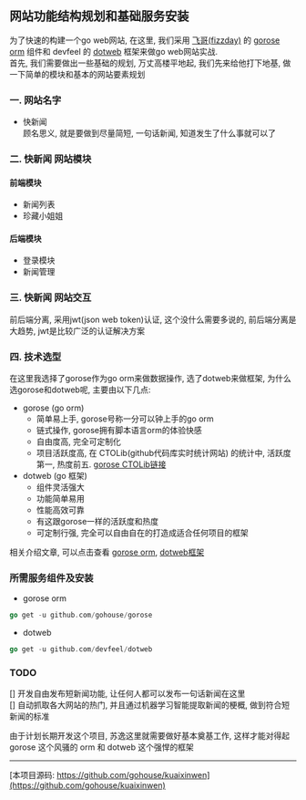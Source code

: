 ## 网站功能结构规划和基础服务安装
为了快速的构建一个go web网站, 在这里, 我们采用 [飞哥(fizzday)](http://fizzday.net) 的 [gorose orm](https://github.com/gohouse/gorose) 组件和 devfeel 的 [dotweb](https://github.com/devfeel/dotweb) 框架来做go web网站实战.  
首先, 我们需要做出一些基础的规划, 万丈高楼平地起, 我们先来给他打下地基, 做一下简单的模块和基本的网站要素规划
### 一. 网站名字
- 快新闻  
顾名思义, 就是要做到尽量简短, 一句话新闻, 知道发生了什么事就可以了

### 二. 快新闻 网站模块
#### 前端模块
- 新闻列表  
- 珍藏小姐姐  

#### 后端模块
- 登录模块  
- 新闻管理  
    
### 三. 快新闻 网站交互  
前后端分离, 采用jwt(json web token)认证, 这个没什么需要多说的, 前后端分离是大趋势, jwt是比较广泛的认证解决方案

### 四. 技术选型
在这里我选择了gorose作为go orm来做数据操作, 选了dotweb来做框架, 为什么选gorose和dotweb呢, 主要由以下几点:  

- gorose (go orm)  
    - 简单易上手, gorose号称一分可以钟上手的go orm  
    - 链式操作, gorose拥有脚本语言orm的体验快感  
    - 自由度高, 完全可定制化  
    - 项目活跃度高, 在 CTOLib(github代码库实时统计网站) 的统计中, 活跃度第一, 热度前五. [gorose CTOLib链接](http://php.ctolib.com/article/wiki/74251)
- dotweb (go 框架)
    - 组件灵活强大  
    - 功能简单易用  
    - 性能高效可靠  
    - 有这跟gorose一样的活跃度和热度  
    - 可定制行强, 完全可以自由自在的打造成适合任何项目的框架   
    
相关介绍文章, 可以点击查看 [gorose orm](https://segmentfault.com/a/1190000012843660), [dotweb框架](https://github.com/devfeel/dotweb)

### 所需服务组件及安装
- gorose orm  
```go
go get -u github.com/gohouse/gorose
```

- dotweb  
```go
go get -u github.com/devfeel/dotweb
```

### TODO
[] 开发自由发布短新闻功能, 让任何人都可以发布一句话新闻在这里  
[] 自动抓取各大网站的热门, 并且通过机器学习智能提取新闻的梗概, 做到符合短新闻的标准  

由于计划长期开发这个项目, 苏逸这里就需要做好基本奠基工作, 这样才能对得起 gorose 这个风骚的 orm 和 dotweb 这个强悍的框架


-------
[本项目源码: https://github.com/gohouse/kuaixinwen](https://github.com/gohouse/kuaixinwen)
